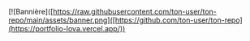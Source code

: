 [![Bannière]([https://raw.githubusercontent.com/ton-user/ton-repo/main/assets/banner.png]([https://github.com/ton-user/ton-repo](https://portfolio-lova.vercel.app/))

